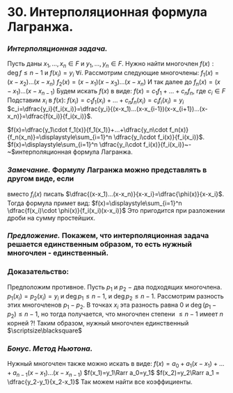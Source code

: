 # 30. Интерполяционная формула Лагранжа.

### *Интерполяционная задача.*
Пусть даны $x_1,...,x_n\in F$ и $y_1,...,y_n\in F$. Нужно найти многочлен
$f(x):\deg f\le n-1$ и $f(x_i)=y_i$  $\forall i$.
Рассмотрим следующие многочлены:
$f_1(x)=(x-x_2)...(x-x_n)$
$f_2(x)=(x-x_1)(x-x_3)...(x-x_n)$
И так далее до $f_n(x)=(x-x_1)...(x-x_{n-1})$
Будем искать $f(x)$ в виде:
$f(x)=c_1f_1+...+c_nf_n$, где $c_i\in F$
Подставим $x_i$ в $f(x)$:
$f(x_i)=c_1f_1(x_i)+...+c_nf_n(x_i)=c_if_i(x_i)=y_i$
$c_i=\dfrac{y_i}{f_i(x_i)}=\dfrac{y_i}{(x-x_1)...(x-x_{i-1})(x-x_{i+1})...(x-x_n)}=\dfrac{f(x_i)}{f_i(x_i)}$.

$f(x)=\dfrac{y_1\cdot f_1(x)}{f_1(x_1)}+...+\dfrac{y_n\cdot f_n(x)}{f_n(x_n)}=\displaystyle\sum_{i=1}^n \dfrac{y_i\cdot f_i(x)}{f_i(x_i)}$.
$f(x)=\displaystyle\sum_{i=1}^n \dfrac{y_i\cdot f_i(x)}{f_i(x_i)}~-~$интерполяционная формула Лагранжа.

### *Замечание.* Формулу Лагранжа можно представлять в другом виде, если
вместо $f_i(x)$ писать $\dfrac{(x-x_1)...(x-x_n)}{x-x_i}=\dfrac{\phi(x)}{x-x_i}$.
Тогда формула примет вид: $f(x)=\displaystyle\sum_{i=1}^n \dfrac{f(x_i)\cdot \phi(x)}{f_i(x_i)(x-x_i)}$
Это пригодится при разложении дроби на сумму простейших.

### *Предложение.* Покажем, что интерполяционная задача решается единственным образом, то есть нужный многочлен - единственный.

### Доказательство:
Предположим противное. Пусть $p_1$  и $p_2~-~$два подходящих многочлена.
$p_1(x_i)=p_2(x_i)=y_i$ и $\deg p_1\le n - 1$, и $\deg p_2 \le n - 1$.
Рассмотрим разность этих многочленов $p_1 - p_2$.
В точках $x_i$ эта разность равна $0$ и $\deg(p_1-p_2)\le n - 1$, но тогда получается, что многочлен степени $\le n - 1$ имеет $n$ корней $?!$
Таким образом, нужный многочлен единственный  $\scriptsize\blacksquare$

### *Бонус. Метод Ньютона.*
Нужный многочлен также можно искать в виде:
$f(x)=a_0+a_1(x-x_1)+...+a_{n-1}(x-x_1)...(x-x_{n-1})$
$f(x_1)=y_1\Rarr a_0=y_1$
$f(x_2)=y_2\Rarr a_1 = \dfrac{y_2-y_1}{x_2-x_1}$
Так можем найти все коэффициенты.